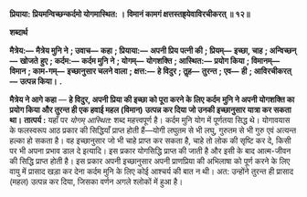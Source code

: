 **प्रियाया: प्रियमन्विच्छन्कर्दमो योगमास्थित: ।** **विमानं कामगं क्षत्तस्तह्र्येवाविरचीकरत् ॥ १२॥** 

**शब्दार्थ** 

**मैत्रेय:—** **मैत्रेय मुनि ने** **; उवाच—** **कहा** **; प्रियाया:—** **अपनी प्रिय पत्नी की** **; प्रियम्—** **इच्छा, चाह** **; अन्विच्छन्—** **खोजते** **हुए** **; कर्दम:—** **कर्दम मुनि ने** **; योगम्—** **योगशक्ति** **; आस्थित:—** **प्रयोग किया** **; विमानम्—** **विमान** **; काम-गम्—** **इच्छानुसार चलने वाला** **; क्षत्त:—** **हे विदुर** **; तॢह—** **तुरन्त** **; एव—** **ही** **; आविरचीकरत्—** **उत्पन्न किया।** **.** 

**मैत्रेय ने आगे कहा** — **हे विदुर, अपनी प्रिया की इच्छा को पूरा करने के लिए कर्दम** **मुनि ने अपनी योगशक्ति का प्रयोग किया और तुरन्त ही एक हवाई महल (विमान)** **उत्पन्न कर दिया जो उनकी इच्छानुसार यात्रा कर सकता था।** **तात्पर्य :** यहाँ पर *योगम् आस्थित:* शब्द महत्त्वपूर्ण है। कर्दम मुनि योग में पूर्णतया सिद्ध थे। योगावयास के फलस्वरूप आठ प्रकार की सिद्धियाँ प्राप्त होती हैं—योगी लघुतम से भी लघु, गुरुतम से भी गुरु एवं अत्यन्त हल्का हो सकता है। वह इच्छानुसार जो भी चाहे प्राप्त कर सकता है, चाहे तो लोक की सृष्टि कर दे, किसी पर भी अपना प्रभाव डाल दे इत्यादि। इस प्रकार योगसिद्धि प्राप्त की जाती है और इसी के बाद आत्म-जीवन की सिद्धि प्राप्त होती है। इस प्रकार अपनी इच्छानुसार अपनी प्राणप्रिया की अभिलाषा को पूर्ण करने के लिए वायु में प्रासाद खड़ा कर देना कर्दम मुनि के लिए कोई आश्चर्य की बात न थी। अत: उन्होंने तुरन्त ही प्रासाद (महल) उत्पन्न कर दिया, जिसका वर्णन अगले श्लोकों में हुआ है।  